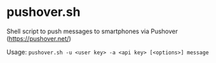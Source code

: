 pushover.sh
===========

Shell script to push messages to smartphones via Pushover (https://pushover.net/)

Usage:  `pushover.sh -u <user key> -a <api key> [<options>] message`
